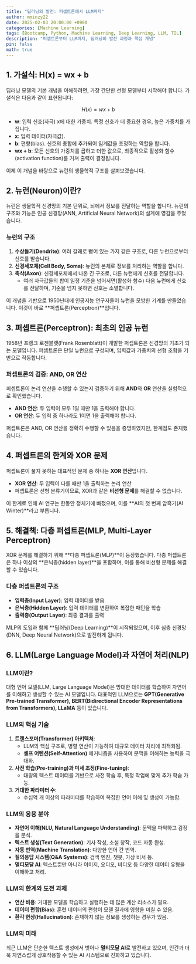 ```yaml
---
title: "딥러닝의 발전: 퍼셉트론에서 LLM까지"
author: mminzy22
date: 2025-02-03 20:00:00 +0900
categories: [Machine Learning]
tags: [Bootcamp, Python, Machine Learning, Deep Learning, LLM, TIL]
description: "퍼셉트론부터 LLM까지, 딥러닝의 발전 과정과 핵심 개념"
pin: false
math: true
---
```



## 1. 가설식: H(x) = wx + b

딥러닝 모델의 기본 개념을 이해하려면, 가장 간단한 선형 모델부터 시작해야 합니다. 가설식은 다음과 같이 표현됩니다:

$$
H(x) = wx + b
$$

- **w**: 입력 신호(자극) x에 대한 가중치. 특정 신호가 더 중요한 경우, 높은 가중치를 가집니다.
- **x**: 입력 데이터(자극값).
- **b**: 편향(bias). 신호의 총합에 추가되어 임계값을 조정하는 역할을 합니다.
- **wx + b**: 모든 신호의 가중치를 곱하고 더한 값으로, 최종적으로 활성화 함수(activation function)를 거쳐 출력이 결정됩니다.

이제 이 개념을 바탕으로 뉴런의 생물학적 구조를 살펴보겠습니다.

## 2. 뉴런(Neuron)이란?

뉴런은 생물학적 신경망의 기본 단위로, 뇌에서 정보를 전달하는 역할을 합니다. 뉴런의 구조와 기능은 인공 신경망(ANN, Artificial Neural Network)의 설계에 영감을 주었습니다.

### 뉴런의 구조
1. **수상돌기(Dendrite)**: 여러 갈래로 뻗어 있는 가지 같은 구조로, 다른 뉴런으로부터 신호를 받습니다.
2. **신경세포체(Cell Body, Soma)**: 뉴런의 본체로 정보를 처리하는 역할을 합니다.
3. **축삭(Axon)**: 신경세포체에서 나온 긴 구조로, 다른 뉴런에게 신호를 전달합니다.
    - 여러 자극값들의 합이 일정 기준을 넘어서면(활성화 함수) 다음 뉴런에게 신호를 전달하며, 기준을 넘지 못하면 신호는 소멸합니다.

이 개념을 기반으로 1950년대에 인공지능 연구자들이 뉴런을 모방한 기계를 만들었습니다. 이것이 바로 **퍼셉트론(Perceptron)**입니다.

## 3. 퍼셉트론(Perceptron): 최초의 인공 뉴런

1958년 프랭크 로젠블랫(Frank Rosenblatt)이 개발한 퍼셉트론은 신경망의 기초가 되는 모델입니다. 퍼셉트론은 단일 뉴런으로 구성되며, 입력값과 가중치의 선형 조합을 기반으로 작동합니다.

### 퍼셉트론의 검증: AND, OR 연산
퍼셉트론이 논리 연산을 수행할 수 있는지 검증하기 위해 **AND**와 **OR** 연산을 실험적으로 확인했습니다.

- **AND 연산**: 두 입력이 모두 1일 때만 1을 출력해야 합니다.
- **OR 연산**: 두 입력 중 하나라도 1이면 1을 출력해야 합니다.

퍼셉트론은 AND, OR 연산을 정확히 수행할 수 있음을 증명하였지만, 한계점도 존재했습니다.

## 4. 퍼셉트론의 한계와 XOR 문제

퍼셉트론이 풀지 못하는 대표적인 문제 중 하나는 **XOR 연산**입니다.

- **XOR 연산**: 두 입력이 다를 때만 1을 출력하는 논리 연산
- 퍼셉트론은 선형 분류기이므로, XOR과 같은 **비선형 문제**를 해결할 수 없습니다.

이 한계로 인해 AI 연구는 한동안 정체기에 빠졌으며, 이를 **AI의 첫 번째 암흑기(AI Winter)**라고 부릅니다.

## 5. 해결책: 다층 퍼셉트론(MLP, Multi-Layer Perceptron)

XOR 문제를 해결하기 위해 **다층 퍼셉트론(MLP)**이 등장했습니다. 다층 퍼셉트론은 하나 이상의 **은닉층(hidden layer)**을 포함하며, 이를 통해 비선형 문제를 해결할 수 있습니다.

### 다층 퍼셉트론의 구조
- **입력층(Input Layer)**: 입력 데이터를 받음
- **은닉층(Hidden Layer)**: 입력 데이터를 변환하여 복잡한 패턴을 학습
- **출력층(Output Layer)**: 최종 결과를 출력

MLP의 도입과 함께 **딥러닝(Deep Learning)**이 시작되었으며, 이후 심층 신경망(DNN, Deep Neural Network)으로 발전하게 됩니다.

## 6. LLM(Large Language Model)과 자연어 처리(NLP)

### LLM이란?
대형 언어 모델(LLM, Large Language Model)은 방대한 데이터를 학습하여 자연어를 이해하고 생성할 수 있는 AI 모델입니다. 대표적인 LLM으로는 **GPT(Generative Pre-trained Transformer), BERT(Bidirectional Encoder Representations from Transformers), LLaMA** 등이 있습니다.

### LLM의 핵심 기술
1. **트랜스포머(Transformer) 아키텍처**: 
   - LLM의 핵심 구조로, 병렬 연산이 가능하여 대규모 데이터 처리에 최적화됨.
   - **셀프 어텐션(Self-Attention)** 메커니즘을 사용하여 문맥을 이해하는 능력을 극대화.
2. **사전 학습(Pre-training)과 미세 조정(Fine-tuning)**:
   - 대량의 텍스트 데이터를 기반으로 사전 학습 후, 특정 작업에 맞게 추가 학습 가능.
3. **거대한 파라미터 수**:
   - 수십억 개 이상의 파라미터를 학습하여 복잡한 언어 이해 및 생성이 가능함.

### LLM의 응용 분야
- **자연어 이해(NLU, Natural Language Understanding)**: 문맥을 파악하고 감정을 분석.
- **텍스트 생성(Text Generation)**: 기사 작성, 소설 창작, 코드 자동 완성.
- **자동 번역(Machine Translation)**: 다양한 언어 간 번역.
- **질의응답 시스템(Q&A Systems)**: 검색 엔진, 챗봇, 가상 비서 등.
- **멀티모달 AI**: 텍스트뿐만 아니라 이미지, 오디오, 비디오 등 다양한 데이터 유형을 이해하고 처리.

### LLM의 한계와 도전 과제
- **연산 비용**: 거대한 모델을 학습하고 실행하는 데 많은 계산 리소스가 필요.
- **데이터 편향(Bias)**: 훈련 데이터의 편향이 모델 결과에 영향을 미칠 수 있음.
- **환각 현상(Hallucination)**: 존재하지 않는 정보를 생성하는 경우가 있음.

### LLM의 미래
최근 LLM은 단순한 텍스트 생성에서 벗어나 **멀티모달 AI**로 발전하고 있으며, 인간과 더욱 자연스럽게 상호작용할 수 있는 AI 시스템으로 진화하고 있습니다.
